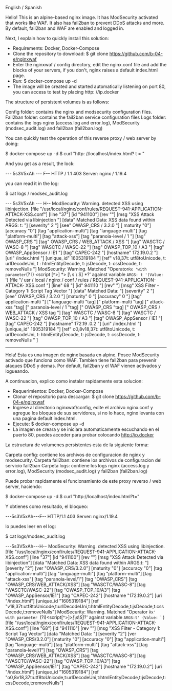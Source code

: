 English / Spanish

Hello! This is an alpine-based nginx image. It has ModSecurity activated that works like WAF.
It also has fail2ban to prevent DDoS attacks and more.
By default, fail2ban and WAF are enabled and logged in.

Next, I explain how to quickly install this solution:

 - Requirements: Docker, Docker-Compose
- Clone the repository to download:
   $ git clone https://github.com/b-04-e/nginxwaf
- Enter the nginxwaf / config directory, edit the nginx.conf file and add the blocks of your servers, if you don't, nginx raises a default index.html page.
- Run:
 $ docker-compose up -d
- The image will be created and started automatically listening on port 80, you can access to test by placing http: //ip.docker

The structure of persistent volumes is as follows:

Config folder: contains the nginx and modsecurity configuration files.
Fail2ban folder: contains the fail2ban service configuration files
Logs folder: contains the logs nginx (access.log and error.log), ModSecurity (modsec_audit.log) and fail2ban (fail2ban.log)

You can quickly test the operation of this reverse proxy / web server by doing:

$ docker-compose up -d
$ curl "http: //localhost/index.html? t = <script> window.alert \ (" hello "\) </script>"

And you get as a result, the lock:

--- 5s3V5xAh --- F--
HTTP / 1.1 403
Server: nginx / 1.19.4

you can read it in the log:

$ cat logs / modsec_audit.log

--- 5s3V5xAh --- H--
ModSecurity: Warning. detected XSS using libinjection. [file "/usr/local/nginx/conf/rules/REQUEST-941-APPLICATION-ATTACK-XSS.conf"] [line "37"] [id "941100"] [rev ""] [msg "XSS Attack Detected via libinjection "] [data" Matched Data: XSS data found within ARGS: t: <script> window.alert (hello) </script> "] [severity" 2 "] [see" OWASP_CRS / 3.2.0 "] [ maturity "0"] [accuracy "0"] [tag "application-multi"] [tag "language-multi"] [tag "platform-multi"] [tag "attack-xss"] [tag "paranoia-level / 1 "] [tag" OWASP_CRS "] [tag" OWASP_CRS / WEB_ATTACK / XSS "] [tag" WASCTC / WASC-8 "] [tag" WASCTC / WASC-22 "] [tag" OWASP_TOP_10 / A3 "] [tag" OWASP_AppSensor / IE1 "] [tag" CAPEC-242 "] [hostname" 172.19.0.2 "] [uri" /index.html "] [unique_id" 1605319184 "] [ref" v18,37t: utf8toUnicode, t: urlDecodeUni, t : htmlEntityDecode, t: jsDecode, t: cssDecode, t: removeNulls "]
ModSecurity: Warning. Matched "Operator` Rx 'with parameter `(? I) <script [^>] *> [\ s \ S] *?' against variable `ARGS: t '(Value:` <script> window.alert \ (hello \) </script>') [file "/ usr / local / nginx / conf / rules / REQUEST-941-APPLICATION-ATTACK- XSS.conf "] [line" 68 "] [id" 941110 "] [rev" "] [msg" XSS Filter - Category 1: Script Tag Vector "] [data" Matched Data: <script> found within ARGS: t : <script> window.alert (hello) </script> "] [severity" 2 "] [see" OWASP_CRS / 3.2.0 "] [maturity" 0 "] [accuracy" 0 "] [tag" application-multi "] [" language-multi "tag] [" platform-multi "tag] [" attack-xss "tag] [" paranoia-level / 1 "tag] [" OWASP_CRS "tag] [" OWASP_CRS / WEB_ATTACK / XSS tag "] [tag" WASCTC / WASC-8 "] [tag" WASCTC / WASC-22 "] [tag" OWASP_TOP_10 / A3 "] [tag" OWASP_AppSensor / IE1 "] [tag" CAPEC-242 "] [hostname" 172.19 .0.2 "] [uri" /index.html "] [unique_id" 1605319184 "] [ref" o0,8v18,37t: utf8toUnicode, t: urlDecodeUni, t: htmlEntityDecode, t: jsDecode, t: cssDecode, t: removeNulls " ]

-----------------------------------------------------------------------


Hola! Esta es una imagen de nginx basada en alpine. Posee ModSecurity activado que funciona como WAF.
Tambien tiene fail2ban para prevenir ataques DDoS y demas.
Por default, fail2ban y el WAF vienen activados y logueando.

A continuacion, explico como instalar rapidamente esta solucion:

 - Requerimientos: Docker, Docker-Compose
- Clonar el repositorio para descargar: 
   $ git clone https://github.com/b-04-e/nginxwaf
- Ingrese al directorio nginxwaf/config, edite el archivo nginx.conf y agregue los bloques de sus servidores, si no lo hace, nginx levanta con una pagina default index.html.
- Ejecute: 
 $ docker-compose up -d
- La imagen se creara y se iniciara automaticamente escuchando en el puerto 80, puedes acceder para probar colocando http://ip.docker

La estructura de volumenes persistentes esta de la siguiente forma:

Carpeta config: contiene los archivos de configuracion de nginx y modsecurity.
Carpeta fail2ban: contiene los archivos de configuracion del servicio fail2ban
Carpeta logs: contiene los logs nginx (access.log y error.log), ModSecurity (modsec_audit.log) y fail2ban (fail2ban.log)

Puede probar rapidamente el funcionamiento de este proxy reverso / web server, haciendo: 

$ docker-compose up -d
$ curl "http://localhost/index.html?t=<script>window.alert\("hola"\)</script>"

Y obtienes como resultado, el bloqueo:

---5s3V5xAh---F--
HTTP/1.1 403
Server: nginx/1.19.4

lo puedes leer en el log:

$ cat logs/modsec_audit.log

---5s3V5xAh---H--
ModSecurity: Warning. detected XSS using libinjection. [file "/usr/local/nginx/conf/rules/REQUEST-941-APPLICATION-ATTACK-XSS.conf"] [line "37"] [id "941100"] [rev ""] [msg "XSS Attack Detected via libinjection"] [data "Matched Data: XSS data found within ARGS:t: <script>window.alert(hola)</script>"] [severity "2"] [ver "OWASP_CRS/3.2.0"] [maturity "0"] [accuracy "0"] [tag "application-multi"] [tag "language-multi"] [tag "platform-multi"] [tag "attack-xss"] [tag "paranoia-level/1"] [tag "OWASP_CRS"] [tag "OWASP_CRS/WEB_ATTACK/XSS"] [tag "WASCTC/WASC-8"] [tag "WASCTC/WASC-22"] [tag "OWASP_TOP_10/A3"] [tag "OWASP_AppSensor/IE1"] [tag "CAPEC-242"] [hostname "172.19.0.2"] [uri "/index.html"] [unique_id "1605319184"] [ref "v18,37t:utf8toUnicode,t:urlDecodeUni,t:htmlEntityDecode,t:jsDecode,t:cssDecode,t:removeNulls"]
ModSecurity: Warning. Matched "Operator `Rx' with parameter `(?i)<script[^>]*>[\s\S]*?' against variable `ARGS:t' (Value: `<script>window.alert\(hola\)</script>' ) [file "/usr/local/nginx/conf/rules/REQUEST-941-APPLICATION-ATTACK-XSS.conf"] [line "68"] [id "941110"] [rev ""] [msg "XSS Filter - Category 1: Script Tag Vector"] [data "Matched Data: <script> found within ARGS:t: <script>window.alert(hola)</script>"] [severity "2"] [ver "OWASP_CRS/3.2.0"] [maturity "0"] [accuracy "0"] [tag "application-multi"] [tag "language-multi"] [tag "platform-multi"] [tag "attack-xss"] [tag "paranoia-level/1"] [tag "OWASP_CRS"] [tag "OWASP_CRS/WEB_ATTACK/XSS"] [tag "WASCTC/WASC-8"] [tag "WASCTC/WASC-22"] [tag "OWASP_TOP_10/A3"] [tag "OWASP_AppSensor/IE1"] [tag "CAPEC-242"] [hostname "172.19.0.2"] [uri "/index.html"] [unique_id "1605319184"] [ref "o0,8v18,37t:utf8toUnicode,t:urlDecodeUni,t:htmlEntityDecode,t:jsDecode,t:cssDecode,t:removeNulls"]

